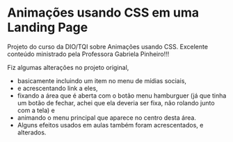 # Animações usando CSS em uma Landing Page

Projeto do curso da DIO/TQI sobre Animações usando CSS.
Excelente conteúdo ministrado pela Professora Gabriela Pinheiro!!!


Fiz algumas alterações no projeto original,

- basicamente incluindo um item no menu de mídias sociais, 
- e acrescentando link a eles, 
- fixando a área que é aberta com o botão menu hamburguer (já que tinha um botão de fechar, achei que ela deveria ser fixa, não rolando junto com a tela) e 
- animando o menu principal que aparece no centro desta área.
- Alguns efeitos usados em aulas também foram acrescentados, e alterados.
